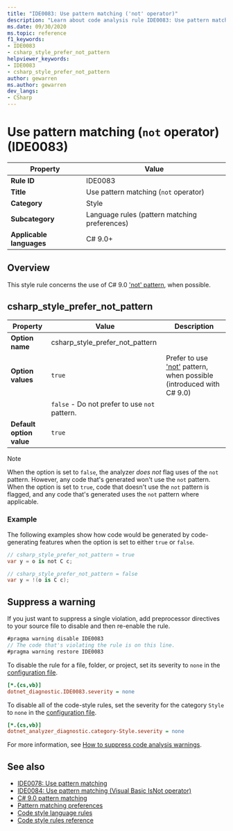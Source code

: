```yaml
---
title: "IDE0083: Use pattern matching ('not' operator)"
description: "Learn about code analysis rule IDE0083: Use pattern matching ('not' operator)"
ms.date: 09/30/2020
ms.topic: reference
f1_keywords:
- IDE0083
- csharp_style_prefer_not_pattern
helpviewer_keywords:
- IDE0083
- csharp_style_prefer_not_pattern
author: gewarren
ms.author: gewarren
dev_langs:
- CSharp
---
```

# Use pattern matching (`not` operator) (IDE0083)

|Property|Value|
|-|-|
| **Rule ID** | IDE0083 |
| **Title** | Use pattern matching (`not` operator) |
| **Category** | Style |
| **Subcategory** | Language rules (pattern matching preferences) |
| **Applicable languages** | C# 9.0+ |

## Overview

This style rule concerns the use of C# 9.0 ['not' pattern](../../../csharp/whats-new/csharp-9.md#pattern-matching-enhancements), when possible.

## csharp_style_prefer_not_pattern

|Property|Value|Description|
|-|-|-|
| **Option name** | csharp_style_prefer_not_pattern  | |
| **Option values** | `true` | Prefer to use ['not'](../../../csharp/whats-new/csharp-9.md#pattern-matching-enhancements) pattern, when possible (introduced with C# 9.0)|
||`false` - Do not prefer to use `not` pattern. |
| **Default option value** | `true` | |

> [!NOTE]
> When the option is set to `false`, the analyzer *does not* flag uses of the `not` pattern. However, any code that's generated won't use the `not` pattern. When the option is set to `true`, code that doesn't use the `not` pattern is flagged, and any code that's generated uses the `not` pattern where applicable.

### Example

The following examples show how code would be generated by code-generating features when the option is set to either `true` or `false`.

```csharp
// csharp_style_prefer_not_pattern = true
var y = o is not C c;

// csharp_style_prefer_not_pattern = false
var y = !(o is C c);
```

## Suppress a warning

If you just want to suppress a single violation, add preprocessor directives to your source file to disable and then re-enable the rule.

```csharp
#pragma warning disable IDE0083
// The code that's violating the rule is on this line.
#pragma warning restore IDE0083
```

To disable the rule for a file, folder, or project, set its severity to `none` in the [configuration file](../configuration-files.md).

```ini
[*.{cs,vb}]
dotnet_diagnostic.IDE0083.severity = none
```

To disable all of the code-style rules, set the severity for the category `Style` to `none` in the [configuration file](../configuration-files.md).

```ini
[*.{cs,vb}]
dotnet_analyzer_diagnostic.category-Style.severity = none
```

For more information, see [How to suppress code analysis warnings](../suppress-warnings.md).

## See also

- [IDE0078: Use pattern matching](ide0078.md)
- [IDE0084: Use pattern matching (Visual Basic IsNot operator)](ide0084.md)
- [C# 9.0 pattern matching](../../../csharp/whats-new/csharp-9.md#pattern-matching-enhancements)
- [Pattern matching preferences](pattern-matching-preferences.md)
- [Code style language rules](language-rules.md)
- [Code style rules reference](index.md)
